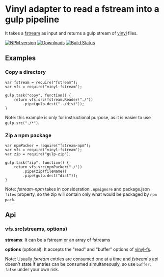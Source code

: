 # Vinyl adapter to read a fstream into a gulp pipeline

It takes a [fstream](https://github.com/npm/fstream) as input and returns a gulp stream of [vinyl](https://github.com/gulpjs/vinyl) files.

[![NPM version][npm-image]][npm-url] [![Downloads][downloads-image]][npm-url] [![Build Status][travis-image]][travis-url]

## Examples

### Copy a directory
```
var fstream = require("fstream");
var vfs = require("vinyl-fstream");

gulp.task("copy", function() {
    return vfs.src(fstream.Reader("./"))
        .pipe(gulp.dest("../dist"));
}
```
Note: this example is only for instructional purpose, as it is easier to use `gulp.src("./*")`.

### Zip a npm package
```
var npmPacker = require("fstream-npm");
var vfs = require("vinyl-fstream");
var zip = require("gulp-zip");

gulp.task("zip", function() {
    return vfs.src(npmPacker("./"))
        .pipe(zip(fileName))
        .pipe(gulp.dest("dist"));
}
```
Note: _fstream-npm_ takes in consideration `.npmignore` and package.json `files` property, so the zip will contain only what would be packaged by `npm pack`.

## Api

### vfs.src(streams, options)

**streams**: It can be a fstream or an array of fstreams

**options** (optional): It accepts the "read" and "buffer" options of [vinyl-fs](https://github.com/gulpjs/vinyl-fs).

Note: Usually _fstream_ entries are consumed one at a time and _fstream_'s api doesn't state if entries can be consumed simultaneously, so use `buffer: false` under your own risk.

[npm-url]: https://npmjs.org/package/vinyl-fstream
[npm-image]: http://img.shields.io/npm/v/vinyl-fstream.svg
[downloads-image]: http://img.shields.io/npm/dm/vinyl-fstream.svg
[travis-image]: https://travis-ci.org/pmoleri/vinyl-fstream.svg?branch=master
[travis-url]: https://travis-ci.org/pmoleri/vinyl-fstream
